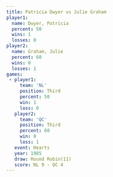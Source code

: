 ```yaml
---
title: Patricia Dwyer vs Julie Graham
player1:               
  name: Dwyer, Patricia
  percent: 50          
  wins: 1              
  losses: 0            
player2:               
  name: Graham, Julie  
  percent: 60          
  wins: 0              
  losses: 1            
games:
 - player1:         
     team: 'NL'     
     position: Third
     percent: 50    
     win: 1         
     loss: 0        
   player2:         
     team: 'QC'     
     position: Third
     percent: 60    
     win: 0         
     loss: 1        
   event: Hearts        
   year: 1985           
   draw: Round Robin(11)
   score: NL 9 - QC 4   
---
```

